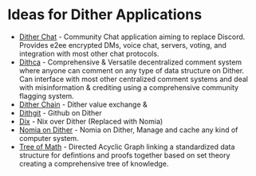 # Ideas for Dither Applications

 - [Dither Chat](applications/dither-chat.md) - Community Chat application aiming to replace Discord. Provides e2ee encrypted DMs, voice chat, servers, voting, and integration with most other chat protocols.
 - [Dithca](applications/dithca.md) - Comprehensive & Versatile decentralized comment system where anyone can comment on any type of data structure on Dither. Can interface with most other centralized comment systems and deal with misinformation & crediting using a comprehensive community flagging system.
 - [Dither Chain](applications/dither-chain.md) - Dither value exchange & 
 - [Dithgit](applications/dithgit.md) - Github on Dither
 - [Dix](applications/dix.md) - Nix over Dither (Replaced with Nomia)
 - [Nomia on Dither](applications/nomia.md) - Nomia on Dither, Manage and cache any kind of computer system.
 - [Tree of Math](applications/tree_of_math.md) - Directed Acyclic Graph linking a standardized data structure for defintions and proofs together based on set theory creating a comprehensive tree of knowledge.

